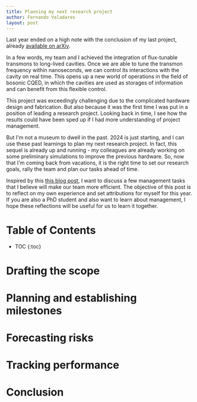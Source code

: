 ```yaml
---
title: Planning my next research project
author: Fernando Valadares
layout: post
---
```


Last year ended on a high note with the conclusion of my last project, already [available on arXiv](https://arxiv.org/pdf/2312.14665.pdf). 

In a few words, my team and I achieved the integration of flux-tunable transmons to long-lived cavities. Once we are able to tune the transmon frequency within nanoseconds, 
we can control its interactions with the cavity on real time. This opens up a new world of operations in the field of bosonic CQED, in which the cavities are used as storages of information
and can benefit from this flexible control.

This project was exceedingly challenging due to the complicated hardware design and fabrication. But also because it was the first time I was put in a position of leading a research project. 
Looking back in time, I see how the results could have been sped up if I had more understanding of project management.

But I'm not a museum to dwell in the past. 2024 is just starting, and I can use these past learnings to plan my next research project. In fact, this sequel is already up and running - my 
colleagues are already working on some preliminary simulations to improve the previous hardware. So, now that I'm coming back from vacations, it is the right time to set
our research goals, rally the team and plan our tasks ahead of time. 

Inspired by this [this blog post](https://www.projectmanager.com/blog/project-management-skills), I want to discuss a few management tasks that I believe will make our team more efficient.
The objective of this post is to reflect on my own experience and set attributions for myself for this year. If you are also a PhD student and also want to learn about management, I hope 
these reflections will be useful for us to learn it together. 

# Table of Contents
* TOC
{:toc}

# Drafting the scope

# Planning and establishing milestones

# Forecasting risks

# Tracking performance

# Conclusion
